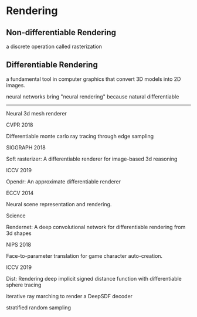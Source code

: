 # Rendering



## Non-differentiable Rendering

a discrete operation called rasterization





## Differentiable Rendering

a fundamental tool in computer graphics that convert 3D models into 2D images.



neural networks bring "neural rendering" because natural differentiable





---

Neural 3d mesh renderer

CVPR 2018

Differentiable monte carlo ray tracing through edge sampling

SIGGRAPH 2018

Soft rasterizer: A differentiable renderer for image-based 3d reasoning

ICCV 2019

Opendr: An approximate differentiable renderer

ECCV 2014





Neural scene representation and rendering.

Science

Rendernet: A deep convolutional network for differentiable rendering from 3d shapes

NIPS 2018

Face-to-parameter translation for game character auto-creation.

ICCV 2019





Dist: Rendering deep implicit signed distance function with differentiable sphere tracing

iterative ray marching to render a DeepSDF decoder

stratified random sampling 


